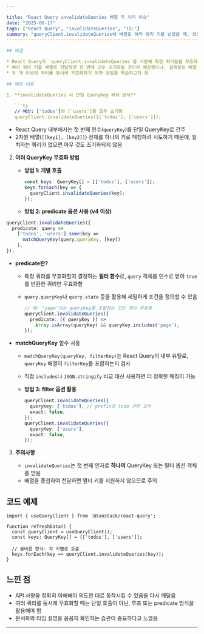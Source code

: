 ```yaml
---

title: "React Query invalidateQueries 배열 키 처리 이슈"
date: "2025-06-17"
tags: ["React Query", "invalidateQueries", "TIL"]
summary: "queryClient.invalidateQueries에 배열로 여러 쿼리 키를 넘겼을 때, 의도한 대로 모두 초기화되지 않는 동작을 확인하고 해결 방법을 정리합니다."
-------------------------------------------------------------------------------------------------------

## 배경

* React Query의 `queryClient.invalidateQueries`를 사용해 특정 쿼리들을 무효화하려 함
* 여러 쿼리 키를 배열로 전달하면 한 번에 모두 초기화될 것이라 예상했으나, 실제로는 배열 전체를 하나의 복합 키로 해석해, 해당 복합 키를 가진 쿼리만 초기화됨
* 두 개 이상의 쿼리를 동시에 무효화하기 위한 방법을 학습하고자 함

## 배운 내용

1. **invalidateQueries 시 단일 QueryKey 해석 방식**

   ```ts
   // 예상: ['todos']와 ['users']를 모두 초기화
   queryClient.invalidateQueries([['todos'], ['users']]);
   ```

   * React Query 내부에서는 첫 번째 인수(`queryKey`)를 단일 QueryKey로 간주
   * 2차원 배열(`[[key1], [key2]]`) 전체를 하나의 키로 매칭하려 시도하기 때문에, 일치하는 쿼리가 없으면 아무 것도 초기화되지 않음

2. **여러 QueryKey 무효화 방법**

   * **방법 1: 개별 호출**

     ```ts
     const keys: QueryKey[] = [['todos'], ['users']];
     keys.forEach(key => {
       queryClient.invalidateQueries(key);
     });
     ```
   * **방법 2: predicate 옵션 사용 (v4 이상)**

```ts
queryClient.invalidateQueries({
  predicate: query =>
    ['todos', 'users'].some(key =>
      matchQueryKey(query.queryKey, [key])
    ),
});
```

* **predicate란?**

  * 특정 쿼리를 무효화할지 결정하는 **필터 함수**로, `query` 객체를 인수로 받아 `true`를 반환한 쿼리만 무효화함
  * `query.queryKey`나 `query.state` 등을 활용해 세밀하게 조건을 정의할 수 있음

    ```ts
    // 예: 'page'라는 queryKey를 포함하는 모든 쿼리 무효화
    queryClient.invalidateQueries({
      predicate: ({ queryKey }) =>
        Array.isArray(queryKey) && queryKey.includes('page'),
    });
    ```
* **matchQueryKey** 함수 사용

  * `matchQueryKey(queryKey, filterKey)`는 React Query의 내부 유틸로, `queryKey` 배열이 `filterKey`를 포함하는지 검사
  * 직접 `includes`나 `JSON.stringify` 비교 대신 사용하면 더 정확한 매칭이 가능

    
  * **방법 3: filter 옵션 활용**

    ```ts
    queryClient.invalidateQueries({
      queryKey: ['todos'], // prefix로 todo 관련 모두
      exact: false,
    });
    queryClient.invalidateQueries({
      queryKey: ['users'],
      exact: false,
    });
    ```

3. **주의사항**

   * `invalidateQueries`는 첫 번째 인자로 **하나의** QueryKey 또는 필터 옵션 객체를 받음
   * 배열을 중첩하여 전달하면 멀티 키를 지원하지 않으므로 주의

## 코드 예제

```tsx
import { useQueryClient } from '@tanstack/react-query';

function refreshData() {
  const queryClient = useQueryClient();
  const keys: QueryKey[] = [['todos'], ['users']];

  // 올바른 방식: 각 키별로 호출
  keys.forEach(key => queryClient.invalidateQueries(key));
}
```

## 느낀 점

* API 사양을 정확히 이해해야 의도한 대로 동작시킬 수 있음을 다시 깨달음
* 여러 쿼리를 동시에 무효화할 때는 단일 호출이 아닌, 루프 또는 predicate 방식을 활용해야 함
* 문서화와 타입 설명을 꼼꼼히 확인하는 습관이 중요하다고 느꼈음

---
```

